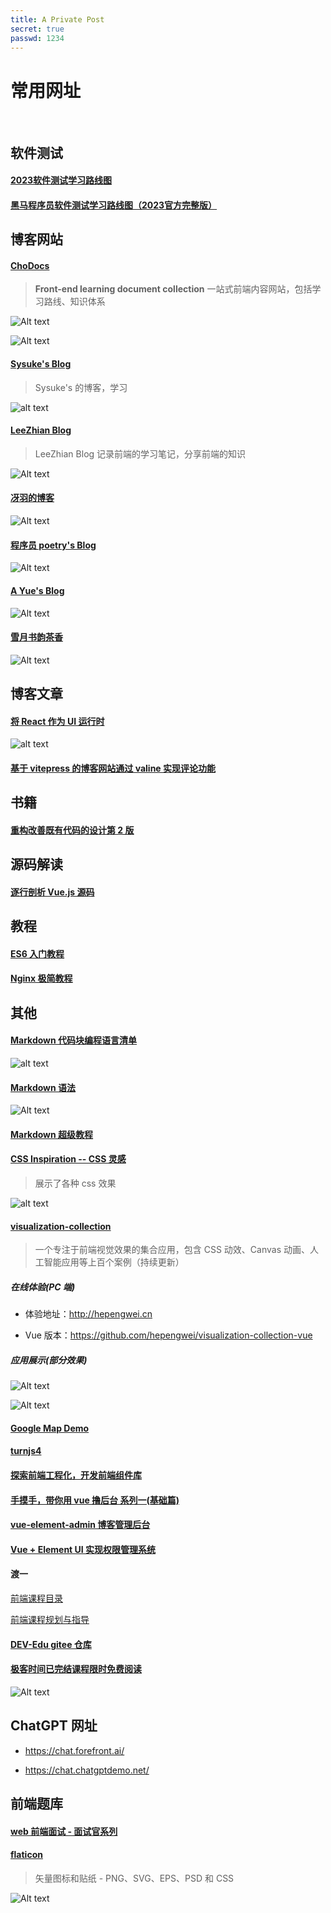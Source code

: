 ```yaml
---
title: A Private Post
secret: true
passwd: 1234
---
```


# 常用网址

<br/>

## 软件测试

#### [2023软件测试学习路线图](https://bbs.itheima.com/forum.php?mod=viewthread&tid=405757&ordertype=1)

#### [黑马程序员软件测试学习路线图（2023官方完整版）](https://yun.itheima.com/subject/testmap/index.html)

## 博客网站

#### [ChoDocs](https://chodocs.cn/)

> **Front-end learning document collection**
> 一站式前端内容网站，包括学习路线、知识体系

![Alt text](image-5.png)

![Alt text](image-6.png)

#### [Sysuke's Blog](https://www.sysuke.com/fe/frameWork/)

> Sysuke's 的博客，学习

![alt text](../public/markdown/sysukes_blog.jpg)

#### [LeeZhian Blog](https://www.leezhian.com/)

> LeeZhian Blog
> 记录前端的学习笔记，分享前端的知识

![Alt text](../public/markdown/leeZhianBlog.png)

#### [冴羽的博客](https://github.com/alphawq/Blog_yayu)

![Alt text](image.png)

#### [程序员 poetry's Blog](https://blog.poetries.top/)

![Alt text](image-1.png)

#### [A Yue's Blog](https://zyue.wiki/blog)

![Alt text](image-3.png)

#### [雪月书韵茶香](https://www.xysycx.cn/)

![Alt text](image-4.png)

## 博客文章

#### [将 React 作为 UI 运行时](https://overreacted.io/zh-hans/react-as-a-ui-runtime/)

![alt text](../public/markdown/overreacted.jpg)

#### [基于 vitepress 的博客网站通过 valine 实现评论功能](https://wulisensen.vercel.app/blog/valine.html)

## 书籍

#### [重构改善既有代码的设计第 2 版](https://book-refactoring2.ifmicro.com/)

## 源码解读

#### [逐行剖析 Vue.js 源码](https://nlrx-wjc.github.io/Learn-Vue-Source-Code/)

## 教程

#### [ES6 入门教程](https://es6.ruanyifeng.com/)

#### [Nginx 极简教程](https://github.com/dunwu/nginx-tutorial)

## 其他

#### [Markdown 代码块编程语言清单](https://coding.net/help/docs/ci/lint/markdown-code-lang.html)

![alt text](../public/markdown/markdown-code-lang.jpg)

#### [Markdown 语法](https://keatonlao.gitee.io/a-study-note-for-markdown/syntax/)

![Alt text](image-2.png)

#### [Markdown 超级教程](https://publish.obsidian.md/csj-obsidian/0+-+Obsidian/Markdown/Markdown%E8%B6%85%E7%BA%A7%E6%95%99%E7%A8%8B+Obsidian%E7%89%88)

#### [CSS Inspiration -- CSS 灵感](https://chokcoco.github.io/CSS-Inspiration/#/)

> 展示了各种 css 效果

![alt text](../public/markdown/css_inspiration.jpg)

#### [visualization-collection](https://github.com/hepengwei/visualization-collection)

> 一个专注于前端视觉效果的集合应用，包含 CSS 动效、Canvas 动画、人工智能应用等上百个案例（持续更新）

##### 在线体验(PC 端)

-   体验地址：http://hepengwei.cn

*   Vue 版本：https://github.com/hepengwei/visualization-collection-vue

##### 应用展示(部分效果)

![Alt text](../public/markdown/visualDesign.gif)

![Alt text](../public/markdown/interactiveDesign.gif)

#### [Google Map Demo](https://tutorialzine.com/2015/04/first-webapp-react)

#### [turnjs4](http://www.turnjs.com/)

#### [探索前端工程化，开发前端组件库](https://juejin.cn/post/7151961741776125989)

#### [手摸手，带你用 vue 撸后台 系列一(基础篇)](https://juejin.cn/post/6844903476661583880)

#### [vue-element-admin 博客管理后台](https://github.com/PanJiaChen/vue-element-admin)

#### [Vue + Element UI 实现权限管理系统](https://blog.csdn.net/xifengxiaoma/article/details/92839201)

#### 渡一

[前端课程目录](https://duyiedu.yuque.com/hghs2q/ybli0a/bwdrtf?)

[前端课程规划与指导](https://duyiedu.yuque.com/hghs2q/qh565e/iz2enk?#WMnM)

#### [DEV-Edu gitee 仓库](https://gitee.com/dev-edu/projects)

#### [极客时间已完结课程限时免费阅读](https://freegeektime.com/posts/)

![Alt text](../public/markdown/freegeektime.png)

## ChatGPT 网址

-   https://chat.forefront.ai/

*   https://chat.chatgptdemo.net/

## 前端题库

#### [web 前端面试 - 面试官系列](https://vue3js.cn/interview/)

#### [flaticon](https://www.flaticon.com/)

> 矢量图标和贴纸 - PNG、SVG、EPS、PSD 和 CSS

![Alt text](image-7.png)
